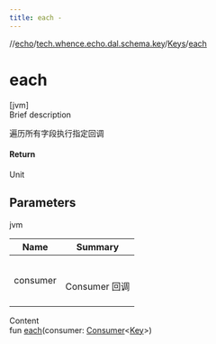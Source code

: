 ```yaml
---
title: each -
---
```

//[echo](../../index.md)/[tech.whence.echo.dal.schema.key](../index.md)/[Keys](index.md)/[each](each.md)



# each  
[jvm]  
Brief description  


遍历所有字段执行指定回调



#### Return  


Unit



## Parameters  
  
jvm  
  
|  Name|  Summary| 
|---|---|
| consumer| <br><br>Consumer<Key> 回调<br><br>
  
  
Content  
fun [each](each.md)(consumer: [Consumer](../../tech.whence.echo.function/-consumer/index.md)<[Key](../-key/index.md)>)  



